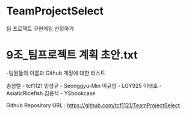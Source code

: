# TeamProjectSelect
 팀 프로젝트 구현게임 선정하기


# 9조_팀프로젝트 계획 초안.txt
-팀원들의 이름과 Github 계정에 대한 리스트

송창렬 - tcf1121
민성규 - Seonggyu-Min
이규영 - LGY925
이태호 - AsiaticRicefish
김용석 - YSbookcase

Github Repository URL : https://github.com/tcf1121/TeamProjectSelect
